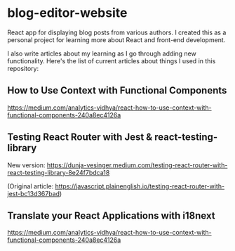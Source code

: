 # blog-editor-website

React app for displaying blog posts from various authors. I created this as a personal project for learning more about React and front-end development.

I also write articles about my learning as I go through adding new functionality. Here's the list of current articles about things I used in this repository:

## How to Use Context with Functional Components
https://medium.com/analytics-vidhya/react-how-to-use-context-with-functional-components-240a8ec4126a

## Testing React Router with Jest & react-testing-library
New version: https://dunja-vesinger.medium.com/testing-react-router-with-react-testing-library-8e24f7bdca18

(Original article: https://javascript.plainenglish.io/testing-react-router-with-jest-bc13d367bad)

## Translate your React Applications with i18next
https://medium.com/analytics-vidhya/react-how-to-use-context-with-functional-components-240a8ec4126a

